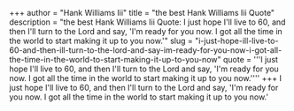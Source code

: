 +++
author = "Hank Williams Iii"
title = "the best Hank Williams Iii Quote"
description = "the best Hank Williams Iii Quote: I just hope I'll live to 60, and then I'll turn to the Lord and say, 'I'm ready for you now. I got all the time in the world to start making it up to you now.'"
slug = "i-just-hope-ill-live-to-60-and-then-ill-turn-to-the-lord-and-say-im-ready-for-you-now-i-got-all-the-time-in-the-world-to-start-making-it-up-to-you-now"
quote = '''I just hope I'll live to 60, and then I'll turn to the Lord and say, 'I'm ready for you now. I got all the time in the world to start making it up to you now.''''
+++
I just hope I'll live to 60, and then I'll turn to the Lord and say, 'I'm ready for you now. I got all the time in the world to start making it up to you now.'
